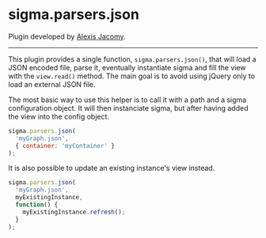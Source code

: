 sigma.parsers.json
==================

Plugin developed by [Alexis Jacomy](https://github.com/jacomyal).

---

This plugin provides a single function, `sigma.parsers.json()`, that will load a JSON encoded file, parse it, eventually instantiate sigma and fill the view with the `view.read()` method. The main goal is to avoid using jQuery only to load an external JSON file.

The most basic way to use this helper is to call it with a path and a sigma configuration object. It will then instanciate sigma, but after having added the view into the config object.

````javascript
sigma.parsers.json(
  'myGraph.json',
  { container: 'myContainer' }
);
````

It is also possible to update an existing instance's view instead.

````javascript
sigma.parsers.json(
  'myGraph.json',
  myExistingInstance,
  function() {
    myExistingInstance.refresh();
  }
);
````
